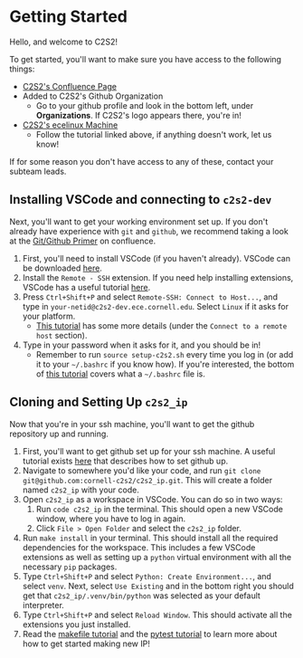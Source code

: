 # Getting Started
Hello, and welcome to C2S2!

To get started, you'll want to make sure you have access to the following things:
* [C2S2's Confluence Page](https://confluence.cornell.edu/display/c2s2)
* Added to C2S2's Github Organization
  * Go to your github profile and look in the bottom left, under **Organizations**. If C2S2's logo appears there, you're in!
* [C2S2's ecelinux Machine](https://confluence.cornell.edu/display/c2s2/Accessing+the+Team+Server)
  * Follow the tutorial linked above, if anything doesn't work, let us know!

If for some reason you don't have access to any of these, contact your subteam leads.

## Installing VSCode and connecting to `c2s2-dev`

Next, you'll want to get your working environment set up. If you don't already have experience with `git` and `github`, we recommend taking a look at the [Git/Github Primer](https://confluence.cornell.edu/pages/viewpage.action?pageId=476108648) on confluence.

1. First, you'll need to install VSCode (if you haven't already). VSCode can be downloaded [here](https://code.visualstudio.com/download).
2. Install the `Remote - SSH` extension. If you need help installing extensions, VSCode has a useful tutorial [here](https://code.visualstudio.com/docs/editor/extension-marketplace).
3. Press `Ctrl+Shift+P` and select `Remote-SSH: Connect to Host...`, and type in `your-netid@c2s2-dev.ece.cornell.edu`. Select `Linux` if it asks for your platform.
   * [This tutorial](https://code.visualstudio.com/docs/remote/ssh) has some more details (under the `Connect to a remote host` section).
4. Type in your password when it asks for it, and you should be in!
   *  Remember to run `source setup-c2s2.sh` every time you log in (or add it to your `~/.bashrc` if you know how). If you're interested, the bottom of [this tutorial](https://confluence.cornell.edu/pages/viewpage.action?pageId=476109085) covers what a `~/.bashrc` file is.

## Cloning and Setting Up `c2s2_ip`

Now that you're in your ssh machine, you'll want to get the github repository up and running.
1. First, you'll want to get github set up for your ssh machine. A useful tutorial exists [here](https://confluence.cornell.edu/pages/viewpage.action?spaceKey=c2s2&title=Configuring+GitHub+for+our+server) that describes how to set github up.
2. Navigate to somewhere you'd like your code, and run `git clone git@github.com:cornell-c2s2/c2s2_ip.git`. This will create a folder named `c2s2_ip` with your code.
3. Open `c2s2_ip` as a workspace in VSCode. You can do so in two ways:
   1. Run `code c2s2_ip` in the terminal. This should open a new VSCode window, where you have to log in again.
   2. Click `File > Open Folder` and select the `c2s2_ip` folder.
4. Run `make install` in your terminal. This should install all the required dependencies for the workspace. This includes a few VSCode extensions as well as setting up a `python` virtual environment with all the necessary `pip` packages.
5. Type `Ctrl+Shift+P` and select `Python: Create Environment...`, and select `venv`. Next, select `Use Existing` and in the bottom right you should get that `c2s2_ip/.venv/bin/python` was selected as your default interpreter.
6. Type `Ctrl+Shift+P` and select `Reload Window`. This should activate all the extensions you just installed.
7. Read the [makefile tutorial](make.md) and the [pytest tutorial](pytest.md) to learn more about how to get started making new IP!